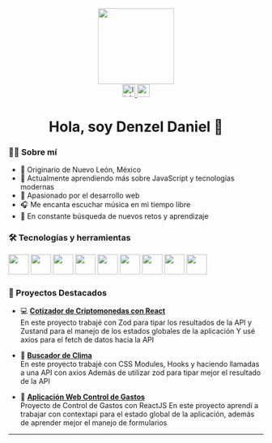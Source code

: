 <div align="center">
  <img height="150" src="https://media.giphy.com/media/qgQUggAC3Pfv687qPC/giphy.gif" />
</div>

<div align="center">
  <a href="https://www.linkedin.com/in/denzelrdz/">
    <img src="https://img.shields.io/static/v1?message=LinkedIn&logo=linkedin&label=&color=0077B5&logoColor=white&labelColor=&style=for-the-badge" height="25" alt="linkedin logo" />
  </a>
  <a href="mailto:danielrdz.ddro@gmail.com">
    <img src="https://img.shields.io/static/v1?message=Gmail&logo=gmail&label=&color=D14836&logoColor=white&labelColor=&style=for-the-badge" height="25" alt="gmail logo" />
  </a>
</div>

<h1 align="center">Hola, soy Denzel Daniel 👋</h1>

### 👨‍💻 Sobre mí

- 📍 Originario de Nuevo León, México  
- 🧠 Actualmente aprendiendo más sobre JavaScript y tecnologías modernas  
- 💼 Apasionado por el desarrollo web  
- 🎧 Me encanta escuchar música en mi tiempo libre  
- 🚀 En constante búsqueda de nuevos retos y aprendizaje

### 🛠 Tecnologías y herramientas

<div align="left">
  <img src="https://cdn.jsdelivr.net/gh/devicons/devicon/icons/html5/html5-original.svg" height="40" />
  <img src="https://cdn.jsdelivr.net/gh/devicons/devicon/icons/css3/css3-original.svg" height="40" />
  <img src="https://cdn.jsdelivr.net/gh/devicons/devicon/icons/javascript/javascript-original.svg" height="40" />
  <img src="https://cdn.jsdelivr.net/gh/devicons/devicon/icons/typescript/typescript-original.svg" height="40" />
  <img src="https://cdn.jsdelivr.net/gh/devicons/devicon/icons/react/react-original.svg" height="40" />
  <img src="https://cdn.jsdelivr.net/gh/devicons/devicon/icons/flutter/flutter-original.svg" height="40" />
  <img src="https://cdn.jsdelivr.net/gh/devicons/devicon/icons/python/python-original.svg" height="40" />
  <img src="https://cdn.jsdelivr.net/gh/devicons/devicon/icons/git/git-original.svg" height="40" />
  <img src="https://cdn.jsdelivr.net/gh/devicons/devicon/icons/csharp/csharp-original.svg" height="40" />
</div>

### 📌 Proyectos Destacados

- 💻 **[Cotizador de Criptomonedas con React](https://github.com/DenzelRdz/cripto-reactjs)**  
  En este proyecto trabajé con Zod para tipar los resultados de la API y Zustand para el manejo de los estados globales de la aplicación
  Y usé axios para el fetch de datos hacia la API

- 📱 **[Buscador de Clima](https://github.com/DenzelRdz/clima-react-ts)**  
  En este proyecto trabajé con CSS Modules, Hooks y haciendo llamadas a una API con axios
  Además de utilizar zod para tipar mejor el resultado de la API

- 🧠 **[Aplicación Web Control de Gastos](https://github.com/DenzelRdz/control-gastos-contextapi)**  
  Proyecto de Control de Gastos con ReactJS
En este proyecto aprendí a trabajar con contextapi para el estado global de la aplicación, además de aprender mejor el manejo de formularios


---

